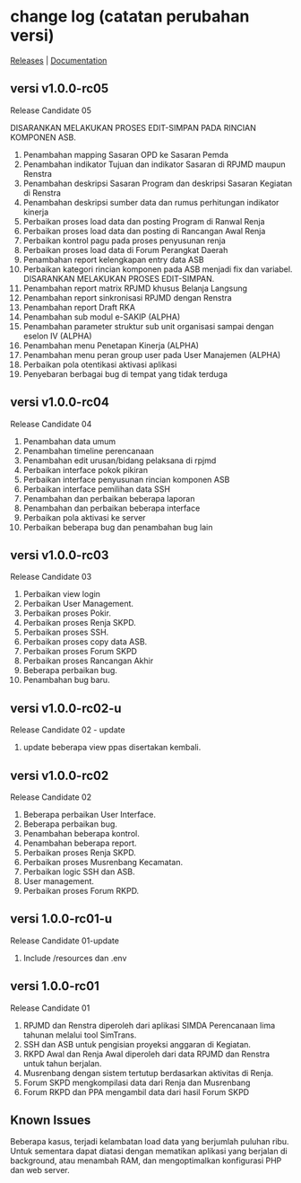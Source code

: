 # change log (catatan perubahan versi)

[Releases](https://github.com/simda-id/simcan/releases) | [Documentation](https://github.com/simda-id/simcan/wiki)

## versi v1.0.0-rc05

Release Candidate 05

DISARANKAN MELAKUKAN PROSES EDIT-SIMPAN PADA RINCIAN KOMPONEN ASB.

1. Penambahan mapping Sasaran OPD ke Sasaran Pemda
2. Penambahan indikator Tujuan dan indikator Sasaran di RPJMD maupun Renstra
3. Penambahan deskripsi Sasaran Program dan deskripsi Sasaran Kegiatan di Renstra
4. Penambahan deskripsi sumber data dan rumus perhitungan indikator kinerja
5. Perbaikan proses load data dan posting Program di Ranwal Renja
6. Perbaikan proses load data dan posting di Rancangan Awal Renja
7. Perbaikan kontrol pagu pada proses penyusunan renja
8. Perbaikan proses load data di Forum Perangkat Daerah
9. Penambahan report kelengkapan entry data ASB
10. Perbaikan kategori rincian komponen pada ASB menjadi fix dan variabel. DISARANKAN MELAKUKAN PROSES EDIT-SIMPAN.
11. Penambahan report matrix RPJMD khusus Belanja Langsung 
12. Penambahan report sinkronisasi RPJMD dengan Renstra
13. Penambahan report Draft RKA
14. Penambahan sub modul e-SAKIP (ALPHA)
15. Penambahan parameter struktur sub unit organisasi sampai dengan eselon IV (ALPHA)
16. Penambahan menu Penetapan Kinerja (ALPHA)
17. Penambahan menu peran group user pada User Manajemen (ALPHA)
18. Perbaikan pola otentikasi aktivasi aplikasi
19. Penyebaran berbagai bug di tempat yang tidak terduga

## versi v1.0.0-rc04

Release Candidate 04

1. Penambahan data umum
2. Penambahan timeline perencanaan
3. Penambahan edit urusan/bidang pelaksana di rpjmd
4. Perbaikan interface pokok pikiran
5. Perbaikan interface penyusunan rincian komponen ASB
6. Perbaikan interface pemilihan data SSH
7. Penambahan dan perbaikan beberapa laporan
8. Penambahan dan perbaikan beberapa interface
9. Perbaikan pola aktivasi ke server
10. Perbaikan beberapa bug dan penambahan bug lain

## versi v1.0.0-rc03

Release Candidate 03

1. Perbaikan view login
2. Perbaikan User Management.
3. Perbaikan proses Pokir.
4. Perbaikan proses Renja SKPD.
5. Perbaikan proses SSH.
6. Perbaikan proses copy data ASB.
7. Perbaikan proses Forum SKPD
8. Perbaikan proses Rancangan Akhir
9. Beberapa perbaikan bug.
10. Penambahan bug baru.

## versi v1.0.0-rc02-u

Release Candidate 02 - update

1. update beberapa view ppas disertakan kembali.

## versi v1.0.0-rc02

Release Candidate 02

1. Beberapa perbaikan User Interface.
2. Beberapa perbaikan bug.
3. Penambahan beberapa kontrol.
4. Penambahan beberapa report.
5. Perbaikan proses Renja SKPD.
6. Perbaikan proses Musrenbang Kecamatan.
7. Perbaikan logic SSH dan ASB.
8. User management.
9. Perbaikan proses Forum RKPD.

## versi 1.0.0-rc01-u

Release Candidate 01-update

1. Include /resources dan .env

## versi 1.0.0-rc01

Release Candidate 01

1. RPJMD dan Renstra diperoleh dari aplikasi SIMDA Perencanaan lima tahunan melalui tool SimTrans.
2. SSH dan ASB untuk pengisian proyeksi anggaran di Kegiatan.
3. RKPD Awal dan Renja Awal diperoleh dari data RPJMD dan Renstra untuk tahun berjalan.
4. Musrenbang dengan sistem tertutup berdasarkan aktivitas di Renja.
5. Forum SKPD mengkompilasi data dari Renja dan Musrenbang
6. Forum RKPD dan PPA mengambil data dari hasil Forum SKPD

## Known Issues

Beberapa kasus, terjadi kelambatan load data yang berjumlah puluhan ribu. Untuk sementara dapat diatasi dengan mematikan aplikasi yang berjalan di background, atau menambah RAM, dan mengoptimalkan konfigurasi PHP dan web server.
